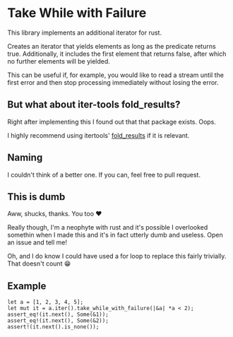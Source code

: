 # Take While with Failure

This library implements an additional iterator for rust.

Creates an iterator that yields elements as long as the predicate returns true.
Additionally, it includes the first element that returns false, after which no further
elements will be yielded.

This can be useful if, for example, you would like to read a stream until the first error
and then stop processing immediately without losing the error.

## But what about iter-tools fold\_results?

Right after implementing this I found out that that package exists. Oops.

I highly recommend using itertools'
[fold\_results](https://bluss.github.io/rust-itertools/doc/itertools/trait.Itertools.html#method.fold_results)
if it is relevant.

## Naming

I couldn't think of a better one. If you can, feel free to pull request.

## This is dumb

Aww, shucks, thanks. You too :heart:

Really though, I'm a neophyte with rust and it's possible I overlooked somethin when I made this and it's in fact utterly dumb and useless. Open an issue and tell me!

Oh, and I do know I could have used a for loop to replace this fairly trivially. That doesn't count :grin:

## Example

```
let a = [1, 2, 3, 4, 5];
let mut it = a.iter().take_while_with_failure(|&a| *a < 2);
assert_eq!(it.next(), Some(&1));
assert_eq!(it.next(), Some(&2));
assert!(it.next().is_none());
```
